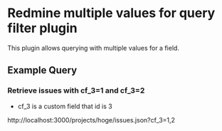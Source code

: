 Redmine multiple values for query filter plugin
===============

This plugin allows querying with multiple values for a field.

## Example Query

### Retrieve issues with cf_3=1 and cf_3=2

* cf_3 is a custom field that id is 3

http://localhost:3000/projects/hoge/issues.json?cf_3=1,2

